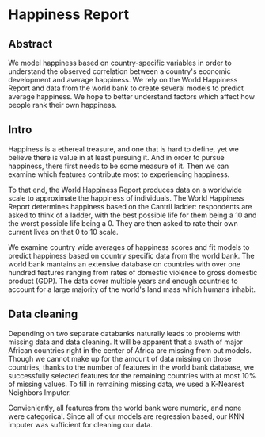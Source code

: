 # Happiness Report

## Abstract
We model happiness based on country-specific variables in order to understand the observed correlation between a country's economic development and average happiness. We rely on the World Happiness Report and data from the world bank to create several models to predict average happiness. We hope to better understand factors which affect how people rank their own happiness.

## Intro 
Happiness is a ethereal treasure, and one that is hard to define, yet we believe there is value in at least pursuing it.
And in order to pursue happiness, there first needs to be some measure of it.
Then we can examine which features contribute most to experiencing happiness.

To that end, the World Happiness Report produces data on a worldwide scale to approximate the happiness of individuals. 
The World Happiness Report determines happiness based on the Cantril ladder: respondents are asked to think of a ladder, with the best possible life for them being a 10 and the worst possible life being a 0. 
They are then asked to rate their own current lives on that 0 to 10 scale.

We examine country wide averages of happiness scores and fit models to predict happiness based on country specific data from the world bank. 
The world bank mantains an extensive database on countries with over one hundred features ranging from rates of domestic violence to gross domestic product (GDP).
The data cover multiple years and enough countries to account for a large majority of the world's land mass which humans inhabit. 

## Data cleaning

Depending on two separate databanks naturally leads to problems with missing data and data cleaning.
It will be apparent that a swath of major African countries right in the center of Africa are missing from out models.
Though we cannot make up for the amount of data missing on those countries, thanks to the number of features in the world bank database, we successfully selected features for the remaining countries with at most 10% of missing values.
To fill in remaining missing data, we used a K-Nearest Neighbors Imputer. 

Convieniently, all features from the world bank were numeric, and none were categorical.
Since all of our models are regression based, our KNN imputer was sufficient for cleaning our data.

